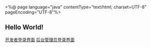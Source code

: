 <%@ page language="java" contentType="text/html; charset=UTF-8"
         pageEncoding="UTF-8"%>
<!DOCTYPE html>
<html>
<body>
<h2>Hello World!</h2>
<a href="${pageContext.request.contextPath }/dev/login.html">开发者登录界面</a>
<a href="${pageContext.request.contextPath }/backend/login.html">后台管理员登录界面</a>
</body>
</html>
